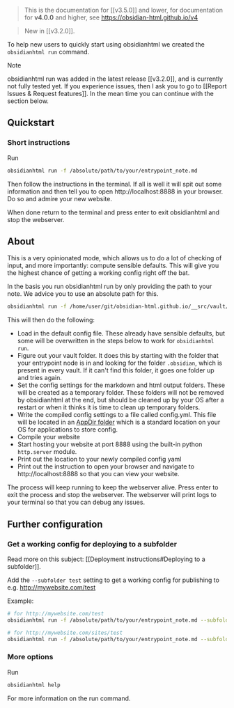 > This is the documentation for [[v3.5.0]] and lower, for documentation for **v4.0.0** and higher, see https://obsidian-html.github.io/v4

> New in [[v3.2.0]]. 

To help new users to quickly start using obsidianhtml we created the `obsidianhtml run` 
command.

> [!note]
> obsidianhtml run was added in the latest release [[v3.2.0]], and is currently not fully tested yet. If you experience issues, then I ask you to go to [[Report Issues & Request features]]. In the mean time you can continue with the section below.

## Quickstart
### Short instructions
Run
``` bash
obsidianhtml run -f /absolute/path/to/your/entrypoint_note.md
```

Then follow the instructions in the terminal. If all is well it will spit out some information and then tell you to open http://localhost:8888 in your browser. Do so and admire your new website.

When done return to the terminal and press enter to exit obsidianhtml and stop the webserver.

## About
This is a very opinionated mode, which allows us to do a lot of checking of input, and more importantly: compute sensible defaults. This will give you the highest chance of getting a working config right off the bat.

In the basis you run obsidianhtml run by only providing the path to your note. We advice you to use an absolute path for this.

``` bash
obsidianhtml run -f /home/user/git/obsidian-html.github.io/__src/vault/ObsidianHtml.md
```

This will then do the following:

- Load in the default config file. These already have sensible defaults, but some will be overwritten in the steps below to work for `obsidianhtml run`.
- Figure out your vault folder. It does this by starting with the folder that your entrypoint node is in and looking for the folder `.obsidian`, which is present in every vault. If it can't find this folder, it goes one folder up and tries again.
- Set the config settings for the markdown and html output folders. These will be created as a temporary folder. These folders will not be removed by obsidianhtml at the end, but should be cleaned up by your OS after a restart or when it thinks it is time to clean up temporary folders.
- Write the compiled config settings to a file called config.yml. This file will be located in an [AppDir folder](https://pypi.org/project/appdirs/) which is a standard location on your OS for applications to store config. 
- Compile your website
- Start hosting your website at port 8888 using the built-in python `http.server` module.
- Print out the location to your newly compiled config yaml
- Print out the instruction to open your browser and navigate to http://localhost:8888 so that you can view your website.

The process will keep running to keep the webserver alive. Press enter to exit the process and stop the webserver. The webserver will print logs to your terminal so that you can debug any issues.

## Further configuration
### Get a working config for deploying to a subfolder
Read more on this subject: [[Deployment instructions#Deploying to a subfolder]].

Add the `--subfolder test` setting to get a working config for publishing to e.g. http://mywebsite.com/test 

Example:
``` bash
# for http://mywebsite.com/test
obsidianhtml run -f /absolute/path/to/your/entrypoint_note.md --subfolder test

# for http://mywebsite.com/sites/test
obsidianhtml run -f /absolute/path/to/your/entrypoint_note.md --subfolder sites/test
```


### More options
Run 
``` bash
obsidianhtml help
```

For more information on the run command.

